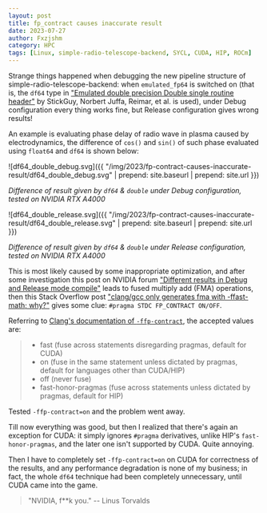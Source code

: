 ```yaml
---
layout: post
title: fp_contract causes inaccurate result
date: 2023-07-27
author: Fxzjshm
category: HPC
tags: [Linux, simple-radio-telescope-backend, SYCL, CUDA, HIP, ROCm]
---
```


Strange things happened when debugging the new pipeline structure of simple-radio-telescope-backend: when `emulated_fp64` is switched on (that is, the `df64` type in ["Emulated double precision Double single routine header"](https://forums.developer.nvidia.com/t/emulated-double-precision-double-single-routine-header/4686) by StickGuy, Norbert Juffa, Reimar, et al. is used), under Debug configuration every thing works fine, but Release configuration gives wrong results!

An example is evaluating phase delay of radio wave in plasma caused by electrodynamics, the difference of `cos()` and `sin()` of such phase evaluated using `float64` and `df64` is shown below:

![df64_double_debug.svg]({{ "/img/2023/fp-contract-causes-inaccurate-result/df64_double_debug.svg" | prepend: site.baseurl | prepend: site.url }})

*Difference of result given by `df64` & `double` under Debug configuration, tested on NVIDIA RTX A4000*

![df64_double_release.svg]({{ "/img/2023/fp-contract-causes-inaccurate-result/df64_double_release.svg" | prepend: site.baseurl | prepend: site.url }})

*Difference of result given by `df64` & `double` under Release configuration, tested on NVIDIA RTX A4000*

This is most likely caused by some inappropriate optimization, and after some investigation this post on NVIDIA forum ["Different results in Debug and Release mode compile"](https://forums.developer.nvidia.com/t/different-results-in-debug-and-release-mode-compile/39860/2) leads to fused multiply add (FMA) operations, then this Stack Overflow post ["clang/gcc only generates fma with -ffast-math; why?"](https://stackoverflow.com/questions/55974090/clang-gcc-only-generates-fma-with-ffast-math-why) gives some clue: `#pragma STDC FP_CONTRACT ON/OFF`.

Referring to [Clang's documentation of `-ffp-contract`](https://clang.llvm.org/docs/UsersManual.html#cmdoption-ffp-contract), the accepted values are:

> * fast (fuse across statements disregarding pragmas, default for CUDA)
> * on (fuse in the same statement unless dictated by pragmas, default for languages other than CUDA/HIP)
> * off (never fuse)
> * fast-honor-pragmas (fuse across statements unless dictated by pragmas, default for HIP)

Tested `-ffp-contract=on` and the problem went away.

Till now everything was good, but then I realized that there's again an exception for CUDA: it simply ignores `#pragma` derivatives, unlike HIP's `fast-honor-pragmas`, and the later one isn't supported by CUDA. Quite annoying. 

Then I have to completely set `-ffp-contract=on` on CUDA for correctness of the results, and any performance degradation is none of my business; in fact, the whole `df64` technique had been completely unnecessary, until CUDA came into the game.

> "NVIDIA, f**k you."  -- Linus Torvalds
